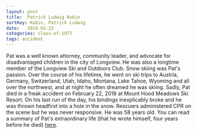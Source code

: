 ```yaml
---
layout: post
title:  Patrick Ludwig Kubin
sortKey: Kubin, Patrick Ludwig
date:   2018-02-22
categories: class-of-1977
tags: accident
---
```

Pat was a well known attorney, community leader, and advocate for disadvantaged children in the city of Longview. He was also a longtime member of the Longview Ski and Outdoors Club. Snow skiing was Pat's passion. Over the course of his lifetime, he went on ski trips to Austria, Germany, Switzerland, Utah, Idaho, Montana, Lake Tahoe, Wyoming and all over the northwest, and at night he often dreamed he was skiing. Sadly, Pat died in a freak accident on February 22, 2018 at Mount Hood Meadows Ski Resort. On his last run of the day, his bindings inexplicably broke and he was thrown headfirst into a hole in the snow. Rescuers administered CPR on the scene but he was never responsive. He was 58 years old. You can read a summary of Pat's extraordinary life (that he wrote himself, four years before he died) [here](https://tinyurl.com/ybvz6hd3).

